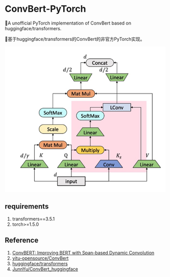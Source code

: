 # ConvBert-PyTorch
🤗A unofficial PyTorch implementation of ConvBert based on huggingface/transformers.

🤗基于huggingface/transformers的ConvBert的非官方PyTorch实现。

![sdconv](img/sdconv.jpg)

## requirements
1. transformers==3.5.1
2. torch>=1.5.0

## Reference
1. [ConvBERT: Improving BERT with Span-based Dynamic Convolution](https://arxiv.org/abs/2008.02496)
2. [yitu-opensource/ConvBert](https://github.com/yitu-opensource/ConvBert)
3. [huggingface/transformers](https://github.com/huggingface/transformers)
4. [JunnYu/ConvBert_huggingface](https://github.com/JunnYu/ConvBert_huggingface)
